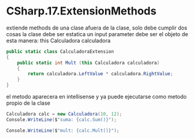 # CSharp.17.ExtensionMethods

extiende methods de una clase afuera de la clase, solo debe cumplir dos cosas
la clase debe ser estatica
un input parameter debe ser el objeto de esta manera: this Calculadora calculadora

```csharp
public static class CalculadoraExtension
{
    public static int Mult (this Calculadora calculadora)
    {
        return calculadora.LeftValue * calculadora.RightValue;
    }       
}
```

el metodo aparecera en intellisense y ya puede ejecutarse como metodo propio de la clase
```csharp
Calculadora calc = new Calculadora(10, 12);
Console.WriteLine($"suma: {calc.Sum()}");

Console.WriteLine($"mult: {calc.Mult()}");
```

